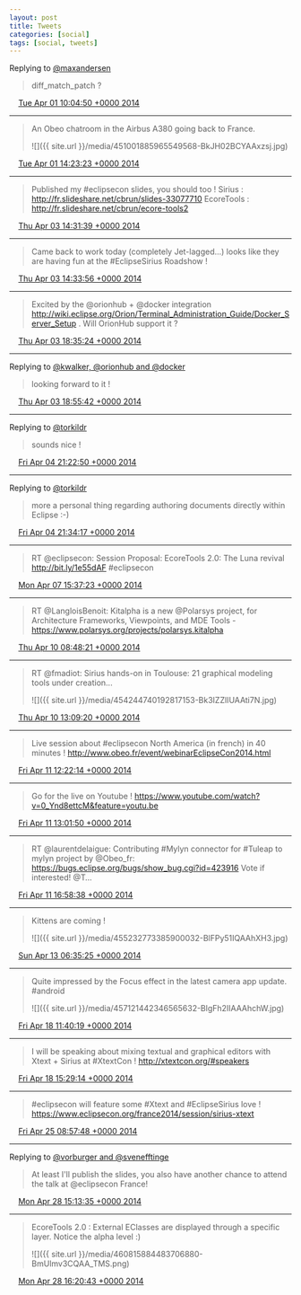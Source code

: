```yaml
---
layout: post
title: Tweets
categories: [social]
tags: [social, tweets]
---
```


Replying to [@maxandersen](https://twitter.com/maxandersen/status/450927519781617664)

> diff_match_patch ?

<img src="{{ site.url }}/media/tweet.ico" width="12" /> [Tue Apr 01 10:04:50 +0000 2014](https://twitter.com/bruncedric/status/450936819937714176)

----

> An Obeo chatroom in the Airbus A380 going back to France. 
> 
> ![]({{ site.url }}/media/451001885965549568-BkJH02BCYAAxzsj.jpg)

<img src="{{ site.url }}/media/tweet.ico" width="12" /> [Tue Apr 01 14:23:23 +0000 2014](https://twitter.com/bruncedric/status/451001885965549568)

----

> Published my #eclipsecon slides, you should too ! 
> Sirius : http://fr.slideshare.net/cbrun/slides-33077710 
> EcoreTools : http://fr.slideshare.net/cbrun/ecore-tools2

<img src="{{ site.url }}/media/tweet.ico" width="12" /> [Thu Apr 03 14:31:39 +0000 2014](https://twitter.com/bruncedric/status/451728740952068096)

----

> Came back to work today (completely Jet-lagged...) looks like they are having fun at the #EclipseSirius Roadshow !

<img src="{{ site.url }}/media/tweet.ico" width="12" /> [Thu Apr 03 14:33:56 +0000 2014](https://twitter.com/bruncedric/status/451729316460920832)

----

> Excited by the @orionhub + @docker integration http://wiki.eclipse.org/Orion/Terminal_Administration_Guide/Docker_Server_Setup . Will OrionHub support it ?

<img src="{{ site.url }}/media/tweet.ico" width="12" /> [Thu Apr 03 18:35:24 +0000 2014](https://twitter.com/bruncedric/status/451790084892000256)

----

Replying to [@kwalker, @orionhub and @docker](https://twitter.com/kwalker/status/451794106805915648)

> looking forward to it !

<img src="{{ site.url }}/media/tweet.ico" width="12" /> [Thu Apr 03 18:55:42 +0000 2014](https://twitter.com/bruncedric/status/451795191259996160)

----

Replying to [@torkildr](https://twitter.com/torkildr/status/452167648118571008)

> sounds nice !

<img src="{{ site.url }}/media/tweet.ico" width="12" /> [Fri Apr 04 21:22:50 +0000 2014](https://twitter.com/bruncedric/status/452194608517500928)

----

Replying to [@torkildr](https://twitter.com/torkildr/status/452197116723879936)

> more a personal thing regarding authoring documents directly within Eclipse :-)

<img src="{{ site.url }}/media/tweet.ico" width="12" /> [Fri Apr 04 21:34:17 +0000 2014](https://twitter.com/bruncedric/status/452197487680704512)

----

> RT @eclipsecon: Session Proposal: EcoreTools 2.0: The Luna revival http://bit.ly/1e55dAF #eclipsecon

<img src="{{ site.url }}/media/tweet.ico" width="12" /> [Mon Apr 07 15:37:23 +0000 2014](https://twitter.com/bruncedric/status/453194836431355904)

----

> RT @LangloisBenoit: Kitalpha is a new @Polarsys project, for Architecture Frameworks, Viewpoints, and MDE Tools - https://www.polarsys.org/projects/polarsys.kitalpha

<img src="{{ site.url }}/media/tweet.ico" width="12" /> [Thu Apr 10 08:48:21 +0000 2014](https://twitter.com/bruncedric/status/454179063096438784)

----

> RT @fmadiot: Sirius hands-on in Toulouse: 21 graphical modeling tools under creation... 
> 
> ![]({{ site.url }}/media/454244740192817153-Bk3IZZlIUAAti7N.jpg)

<img src="{{ site.url }}/media/tweet.ico" width="12" /> [Thu Apr 10 13:09:20 +0000 2014](https://twitter.com/bruncedric/status/454244740192817153)

----

> Live session about #eclipsecon North America (in french) in 40 minutes ! http://www.obeo.fr/event/webinarEclipseCon2014.html

<img src="{{ site.url }}/media/tweet.ico" width="12" /> [Fri Apr 11 12:22:14 +0000 2014](https://twitter.com/bruncedric/status/454595276444303360)

----

> Go for the live on Youtube ! https://www.youtube.com/watch?v=0_Ynd8ettcM&feature=youtu.be

<img src="{{ site.url }}/media/tweet.ico" width="12" /> [Fri Apr 11 13:01:50 +0000 2014](https://twitter.com/bruncedric/status/454605239891808257)

----

> RT @laurentdelaigue: Contributing #Mylyn connector for #Tuleap to mylyn project by @Obeo_fr: https://bugs.eclipse.org/bugs/show_bug.cgi?id=423916
> Vote if interested! @T…

<img src="{{ site.url }}/media/tweet.ico" width="12" /> [Fri Apr 11 16:58:38 +0000 2014](https://twitter.com/bruncedric/status/454664832852439040)

----

> Kittens are coming ! 
> 
> ![]({{ site.url }}/media/455232773385900032-BlFPy51IQAAhXH3.jpg)

<img src="{{ site.url }}/media/tweet.ico" width="12" /> [Sun Apr 13 06:35:25 +0000 2014](https://twitter.com/bruncedric/status/455232773385900032)

----

> Quite impressed by the Focus effect in the latest camera app update. #android 
> 
> ![]({{ site.url }}/media/457121442346565632-BlgFh2IIAAAhchW.jpg)

<img src="{{ site.url }}/media/tweet.ico" width="12" /> [Fri Apr 18 11:40:19 +0000 2014](https://twitter.com/bruncedric/status/457121442346565632)

----

> I will be speaking about mixing textual and graphical editors with Xtext + Sirius at #XtextCon ! http://xtextcon.org/#speakers

<img src="{{ site.url }}/media/tweet.ico" width="12" /> [Fri Apr 18 15:29:14 +0000 2014](https://twitter.com/bruncedric/status/457179053477597184)

----

> #eclipsecon will feature some #Xtext and #EclipseSirius love ! https://www.eclipsecon.org/france2014/session/sirius-xtext

<img src="{{ site.url }}/media/tweet.ico" width="12" /> [Fri Apr 25 08:57:48 +0000 2014](https://twitter.com/bruncedric/status/459617259049484288)

----

Replying to [@vorburger and @svenefftinge](https://twitter.com/vorburger/status/460369661461549057)

> At least I'll publish the slides, you also have another chance to attend the talk at @eclipsecon France!

<img src="{{ site.url }}/media/tweet.ico" width="12" /> [Mon Apr 28 15:13:35 +0000 2014](https://twitter.com/bruncedric/status/460798992251899905)

----

> EcoreTools 2.0 : External EClasses are displayed through a specific layer. Notice the alpha level :) 
> 
> ![]({{ site.url }}/media/460815884483706880-BmUlmv3CQAA_TMS.png)

<img src="{{ site.url }}/media/tweet.ico" width="12" /> [Mon Apr 28 16:20:43 +0000 2014](https://twitter.com/bruncedric/status/460815884483706880)